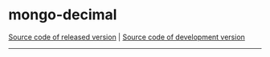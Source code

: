 # mongo-decimal
[Source code of released version](https://github.com/meteor/meteor/tree/master/packages/mongo-decimal) | [Source code of development version](https://github.com/meteor/meteor/tree/devel/packages/mongo-decimal)
***
